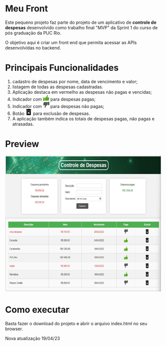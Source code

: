 # Meu Front

Este pequeno projeto faz parte do projeto de um aplicativo de **controle de despesas** desenvolvido como trabalho final "MVP" da Sprint 1 do curso de pós graduação da PUC Rio.

O objetivo aqui é criar um front end que permita acessar as APIs desenvolvidas no backend.

# Principais Funcionalidades

1) cadastro de despesas por nome, data de vencimento e valor;
2) listagem de todas as despesas cadastradas. 
3) Aplicação destaca em vermelho as despesas não pagas e vencidas;
4) Indicador com <img src="img/ok.png" height="20px" width="20px"> para despesas pagas;
5) Indicador com <img src="img/not-ok.png" height="20px" width="20px"> para despesas não pagas;
6) Botão <img src="img/excluir_preto.png" height="20px" width="20px"> para exclusão de despesas.
7) A aplicação também indica os totais de despesas pagas, não pagas e atrasadas. 

# Preview

<img src="img/preview.jpg" height="440x" width="635px">


# Como executar

Basta fazer o download do projeto e abrir o arquivo index.html no seu browser.

Nova atualização 19/04/23